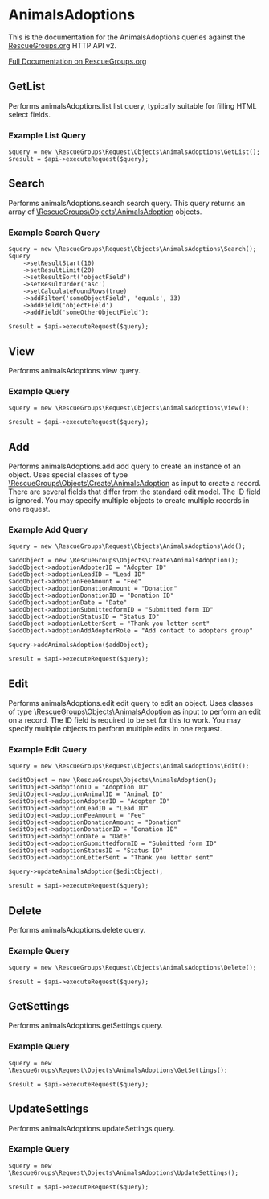 # AnimalsAdoptions

This is the documentation for the AnimalsAdoptions queries against the [RescueGroups.org](https://www.rescuegroups.org/) HTTP API v2.

[Full Documentation on RescueGroups.org](https://userguide.rescuegroups.org/display/APIDG/Object+definitions#Objectdefinitions-animalsAdoptions)

## GetList


Performs animalsAdoptions.list list query, typically suitable for filling HTML select fields.

### Example List Query

    $query = new \RescueGroups\Request\Objects\AnimalsAdoptions\GetList();
    $result = $api->executeRequest($query);





## Search

Performs animalsAdoptions.search search query. This query returns an array of [\RescueGroups\Objects\AnimalsAdoption](../../src/Objects/AnimalsAdoption.php) objects.

### Example Search Query

    $query = new \RescueGroups\Request\Objects\AnimalsAdoptions\Search();
    $query
        ->setResultStart(10)
        ->setResultLimit(20)
        ->setResultSort('objectField')
        ->setResultOrder('asc')
        ->setCalculateFoundRows(true)
        ->addFilter('someObjectField', 'equals', 33)
        ->addField('objectField')
        ->addField('someOtherObjectField');

    $result = $api->executeRequest($query);






## View






Performs animalsAdoptions.view query.

### Example Query

    $query = new \RescueGroups\Request\Objects\AnimalsAdoptions\View();

    $result = $api->executeRequest($query);


## Add





Performs animalsAdoptions.add add query to create an instance of an object. Uses special classes of type [\RescueGroups\Objects\Create\AnimalsAdoption](../../src/Objects/AnimalsAdoption.php) as input to create a record. There are several fields that differ from the standard edit model. The ID field is ignored. You may specify multiple objects to create multiple records in one request.

### Example Add Query

    $query = new \RescueGroups\Request\Objects\AnimalsAdoptions\Add();

    $addObject = new \RescueGroups\Objects\Create\AnimalsAdoption();
    $addObject->adoptionAdopterID = "Adopter ID"
    $addObject->adoptionLeadID = "Lead ID"
    $addObject->adoptionFeeAmount = "Fee"
    $addObject->adoptionDonationAmount = "Donation"
    $addObject->adoptionDonationID = "Donation ID"
    $addObject->adoptionDate = "Date"
    $addObject->adoptionSubmittedformID = "Submitted form ID"
    $addObject->adoptionStatusID = "Status ID"
    $addObject->adoptionLetterSent = "Thank you letter sent"
    $addObject->adoptionAddAdopterRole = "Add contact to adopters group"

    $query->addAnimalsAdoption($addObject);

    $result = $api->executeRequest($query);


## Edit



Performs animalsAdoptions.edit edit query to edit an object. Uses classes of type [\RescueGroups\Objects\AnimalsAdoption](../../src/Objects/AnimalsAdoption.php) as input to perform an edit on a record. The ID field is required to be set for this to work. You may specify multiple objects to perform multiple edits in one request.

### Example Edit Query

    $query = new \RescueGroups\Request\Objects\AnimalsAdoptions\Edit();

    $editObject = new \RescueGroups\Objects\AnimalsAdoption();
    $editObject->adoptionID = "Adoption ID"
    $editObject->adoptionAnimalID = "Animal ID"
    $editObject->adoptionAdopterID = "Adopter ID"
    $editObject->adoptionLeadID = "Lead ID"
    $editObject->adoptionFeeAmount = "Fee"
    $editObject->adoptionDonationAmount = "Donation"
    $editObject->adoptionDonationID = "Donation ID"
    $editObject->adoptionDate = "Date"
    $editObject->adoptionSubmittedformID = "Submitted form ID"
    $editObject->adoptionStatusID = "Status ID"
    $editObject->adoptionLetterSent = "Thank you letter sent"

    $query->updateAnimalsAdoption($editObject);

    $result = $api->executeRequest($query);




## Delete






Performs animalsAdoptions.delete query.

### Example Query

    $query = new \RescueGroups\Request\Objects\AnimalsAdoptions\Delete();

    $result = $api->executeRequest($query);


## GetSettings






Performs animalsAdoptions.getSettings query.

### Example Query

    $query = new \RescueGroups\Request\Objects\AnimalsAdoptions\GetSettings();

    $result = $api->executeRequest($query);


## UpdateSettings






Performs animalsAdoptions.updateSettings query.

### Example Query

    $query = new \RescueGroups\Request\Objects\AnimalsAdoptions\UpdateSettings();

    $result = $api->executeRequest($query);


